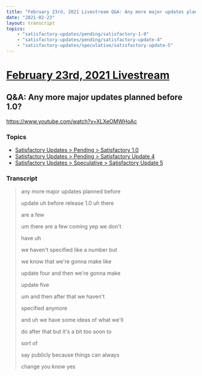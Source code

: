 ```yaml
---
title: "February 23rd, 2021 Livestream Q&A: Any more major updates planned before 1.0?"
date: "2021-02-23"
layout: transcript
topics:
    - "satisfactory-updates/pending/satisfactory-1-0"
    - "satisfactory-updates/pending/satisfactory-update-4"
    - "satisfactory-updates/speculative/satisfactory-update-5"
---
```

# [February 23rd, 2021 Livestream](../2021-02-23.md)
## Q&A: Any more major updates planned before 1.0?
https://www.youtube.com/watch?v=XLXeOMWHoAc

### Topics
* [Satisfactory Updates > Pending > Satisfactory 1.0](../topics/satisfactory-updates/pending/satisfactory-1-0.md)
* [Satisfactory Updates > Pending > Satisfactory Update 4](../topics/satisfactory-updates/pending/satisfactory-update-4.md)
* [Satisfactory Updates > Speculative > Satisfactory Update 5](../topics/satisfactory-updates/speculative/satisfactory-update-5.md)

### Transcript

> any more major updates planned before
>
> update uh before release 1.0 uh there
>
> are a few
>
> um there are a few coming yep we don't
>
> have uh
>
> we haven't specified like a number but
>
> we know that we're gonna make like
>
> update four and then we're gonna make
>
> update five
>
> um and then after that we haven't
>
> specified anymore
>
> and uh we have some ideas of what we'll
>
> do after that but it's a bit too soon to
>
> sort of
>
> say publicly because things can always
>
> change you know yes
